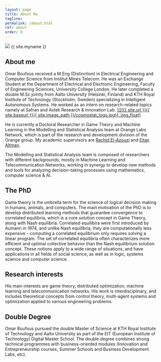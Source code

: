 ```yaml
---
layout: page
title: About Me
tagline:
permalink: /about.html
ref: about
order: 0
---
```


<div class="about-image-container">
  <img src="{{ site.url }}{{ site.baseurl }}{{ site.image_path }}/omar.JPG" class="about-image">
  <span class="about-name">{{ site.myname }}</span><br>
</div>


## About me

Omar Boufous received a M.Eng (Distinction) in Electrical Engineering and Computer Science from Institut Mines Telecom. He was an Exchange Student at the Department of Electrical and Electronic Engineering, Faculty of Engineering Sciences, University College London. He later completed a double M.Sc jointly from Aalto University (Helsinki, Finland) and KTH Royal Institute of Technology (Stockholm, Sweden) specializing in Intelligent Autonomous Systems. He worked as an intern on research-related topics namely at Safran and Astek Research & Innovation Lab.
[![]({{ site.url }}{{ site.baseurl }}{{ site.image_path }}/cosmostat_logo.jpg){:.img_float}](http://www.cosmostat.org/)

He is currently a Doctoral Researcher in Game Theory and Machine Learning in the Modelling and Statistical Analysis team at Orange Labs Network, which is part of the research and development division of the Orange group. My academic supervisors are [Rachid El-Azouzi](https://scholar.google.com/citations?user=Tvto5qkAAAAJ&hl=en) and [Eitan Altman](https://scholar.google.com/citations?user=pEfJPS0AAAAJ&hl=en).

The Modelling and Statistical Analysis team is composed of researchers with different backgrounds, mostly in Machine Learning and Telecommunication Networks, working in synergy to develop new methods and tools for analyzing decision-taking processes using mathematics, computer science & AI. 

## The PhD

Game theory is the umbrella term for the science of logical decision making in humans, animals, and computers. The main motivation of the PhD is to develop distributed learning methods that guarantee convergence to correlated equilibria, which is a core solution concept in Game Theory, along with Nash equilibria.
Correlated equilibira were first introduced by Aumann in 1974, and unlike Nash equilibria, they are computationally less expensive - computing a correlated equilibrium only requires solving a linear program. The set of correlated equilibria often characterizes more efficient and optimal collective behavior than the Nash equilibrium solution concept.
These notions apply to a wide range of situations, and have applications in all fields of social science, as well as in logic, systems science and computer science. 


## Research interests

His main interests are game theory, distributed optimization, machine learning and telecommunication networks. His work is interdisciplinary, and includes theoretical concepts from control theory, multi-agent systems and optimization applied to various engineering problems.


## Double Degree

Omar Boufous pursued the double Master of Science at KTH Royal Institute of Technology and Aalto University as part of the EIT (European Institute of Technology) Digital Master School. The double degree combines strong technical programmes with business-oriented modules (Innovation and Entrepreneurship courses, Summer Schools and Business Development Labs, etc).
